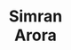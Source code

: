 ---
layout: page
title: <b>Simran</b> <br> Arora
description: Stanford University
img: assets/img/simran.jpeg
redirect: https://arorasimran.com/
importance: 5
category: organizer
---